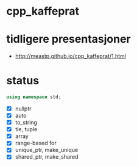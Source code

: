 # cpp_kaffeprat

# tidligere presentasjoner

- http://meastp.github.io/cpp_kaffeprat/1.html

# status

```cpp
using namespace std;
```

- [x] nullptr
- [x] auto
- [x] to_string
- [x] tie, tuple
- [x] array
- [x] range-based for
- [x] unique_ptr, make_unique
- [x] shared_ptr, make_shared
